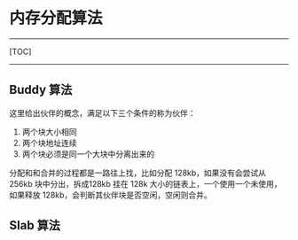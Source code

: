 # 内存分配算法



---

[TOC]

---



## Buddy 算法

这里给出伙伴的概念，满足以下三个条件的称为伙伴：

1. 两个块大小相同
2. 两个块地址连续
3. 两个块必须是同一个大块中分离出来的



分配和和合并的过程都是一路往上找，比如分配 128kb，如果没有会尝试从 256kb 块中分出，拆成128kb 挂在 128k 大小的链表上，一个使用一个未使用，如果释放 128kb，会判断其伙伴块是否空闲，空闲则合并。

## Slab 算法

